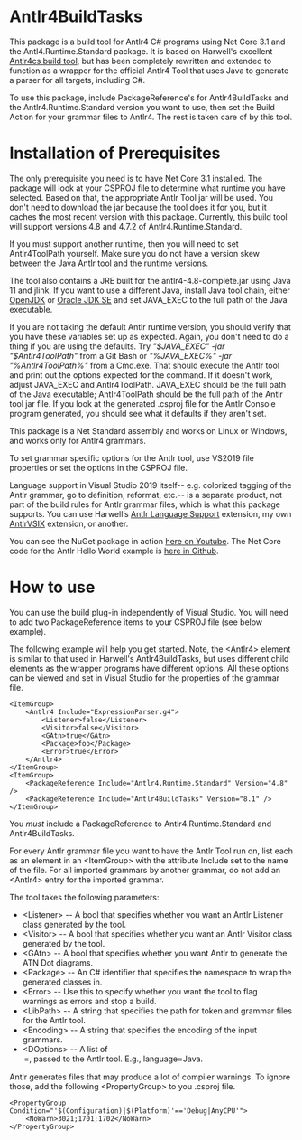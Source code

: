 # Antlr4BuildTasks

This package is a build tool for Antlr4 C# programs using Net Core 3.1 and the Antl4.Runtime.Standard package.
It is based on Harwell's excellent [Antlr4cs build tool](https://github.com/tunnelvisionlabs/antlr4cs/tree/master/runtime/CSharp/Antlr4BuildTasks),
but has been completely rewritten and extended to function as a wrapper for the official
Antlr4 Tool that uses Java to generate a parser for all targets, including C#.

To use this package, include PackageReference's for Antlr4BuildTasks and the Antlr4.Runtime.Standard
version you want to use, then set the Build Action for your grammar files to Antlr4.
The rest is taken care of by this tool.

# Installation of Prerequisites

The only prerequisite you need is to have Net Core 3.1 installed. The package will look at your CSPROJ
file to determine what runtime you have selected. Based on that, the appropriate Antlr Tool jar
will be used. You don't need to download the jar because the tool does it for you, but it caches the most
recent version with this package. Currently, this build tool will support versions 4.8 and 4.7.2 of Antlr4.Runtime.Standard.

If you must support another runtime, then you will need to set Antlr4ToolPath yourself.
Make sure you do not have a version skew between the Java Antlr tool and the runtime versions.

The tool also contains a JRE built for the antlr4-4.8-complete.jar using Java 11 and jlink.
If you want to use a different Java,
install Java tool chain, either [OpenJDK](https://openjdk.java.net/) or [Oracle JDK SE](https://www.oracle.com/technetwork/java/javase/downloads/index.html) and set JAVA_EXEC to the full path
of the Java executable.

If you are not taking the default Antlr runtime version, you should verify that you have these
variables set up as expected. Again, you don't need to do a thing if you are using the defaults.
Try
*"$JAVA_EXEC" -jar "$Antlr4ToolPath"*
from a Git Bash or
*"%JAVA_EXEC%" -jar "%Antlr4ToolPath%"*
from a Cmd.exe.
That should execute the Antlr tool and print out the options expected
for the command. If it doesn't
work, adjust JAVA_EXEC and Antlr4ToolPath. JAVA_EXEC should be the full
path of the Java executable; Antlr4ToolPath should be the full path of the Antlr
tool jar file. If you look at the generated .csproj file for the Antlr
Console program generated, you should see what it defaults if they
aren't set.

This package is a Net Standard assembly and works on Linux or Windows, and works only for Antlr4 grammars.

To set grammar specific options for the Antlr tool, use VS2019 file properties or set the options in the CSPROJ file.

Language support in Visual Studio 2019 itself--
e.g. colorized tagging of the Antlr grammar, go to definition, reformat, etc.--
is a separate product, not part of the build rules for Antlr grammar files,
which is what this package supports. You can use Harwell’s [Antlr Language Support](https://marketplace.visualstudio.com/items?itemName=SamHarwell.ANTLRLanguageSupport)
extension, my own [AntlrVSIX](https://marketplace.visualstudio.com/items?itemName=KenDomino.AntlrVSIX) extension, or another.

You can see the NuGet package in action [here on Youtube](https://www.youtube.com/watch?v=Flfequp_Dy4).
The Net Core code for the Antlr Hello World example is [here in Github](https://github.com/kaby76/AntlrHW).

# How to use

You can use the build plug-in independently of Visual Studio. You will need to add two
PackageReference items to your CSPROJ file (see below example).

The following example
will help you get started. Note, the &lt;Antlr4&gt; element is similar to that used
in Harwell's Antlr4BuildTasks, but uses different child elements as the wrapper programs
have different options. All these options can be viewed and set in Visual Studio for the
properties of the grammar file.

    <ItemGroup>
        <Antlr4 Include="ExpressionParser.g4">
            <Listener>false</Listener>
            <Visitor>false</Visitor>
            <GAtn>true</GAtn>
            <Package>foo</Package>
            <Error>true</Error>
        </Antlr4>
    </ItemGroup>
    <ItemGroup>
        <PackageReference Include="Antlr4.Runtime.Standard" Version="4.8" />
        <PackageReference Include="Antlr4BuildTasks" Version="8.1" />
    </ItemGroup>

You *must* include a PackageReference to Antlr4.Runtime.Standard and Antlr4BuildTasks.

For every Antlr grammar file you want to have the Antlr Tool run on, list
each as an element in an &lt;ItemGroup&gt; with the attribute Include set to the
name of the file. For all imported grammars by another grammar, do not add an &lt;Antlr4&gt;
entry for the imported grammar.

The tool takes the following parameters:

* &lt;Listener&gt; -- A bool that specifies whether you want an
Antlr Listener class generated by the tool.
* &lt;Visitor&gt; -- A bool that specifies whether you want an
Antlr Visitor class generated by the tool.
* &lt;GAtn&gt; -- A bool that specifies whether you want
Antlr to generate the ATN Dot diagrams.
* &lt;Package&gt; -- An C# identifier that specifies the namespace to wrap
the generated classes in.
* &lt;Error&gt; -- Use this to specify whether you want the tool to
flag warnings as errors and stop a build.
* &lt;LibPath&gt; -- A string that specifies the path for token and grammar files
for the Antlr tool.
* &lt;Encoding&gt; -- A string that specifies the encoding of the input grammars.
* &lt;DOptions&gt; -- A list of <option>=<value>, passed to the Antlr tool. E.g.,
language=Java.

Antlr generates files that may produce a lot of compiler warnings. To ignore those,
add the following &lt;PropertyGroup&gt; to you .csproj file.

    <PropertyGroup Condition="'$(Configuration)|$(Platform)'=='Debug|AnyCPU'">
        <NoWarn>3021;1701;1702</NoWarn>
    </PropertyGroup>
